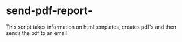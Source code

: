 # send-pdf-report-
This script takes information on html templates, creates pdf's and then sends the pdf to an email

